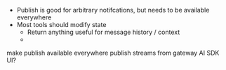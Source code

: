 - Publish is good for arbitrary notifcations, but needs to be available everywhere
- Most tools should modify state
  - Return anything useful for message history / context
  -

make publish available everywhere
publish streams from gateway
AI SDK UI?
